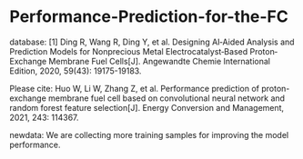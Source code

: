 # Performance-Prediction-for-the-FC

database: [1] Ding R, Wang R, Ding Y, et al. Designing AI‐Aided Analysis and Prediction Models for Nonprecious Metal Electrocatalyst‐Based Proton‐Exchange Membrane Fuel Cells[J]. Angewandte Chemie International Edition, 2020, 59(43): 19175-19183.

Please cite: Huo W, Li W, Zhang Z, et al. Performance prediction of proton-exchange membrane fuel cell based on convolutional neural network and random forest feature selection[J]. Energy Conversion and Management, 2021, 243: 114367.

newdata: We are collecting more training samples for improving the model performance. 
